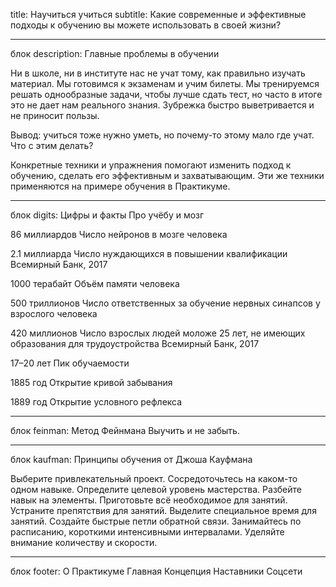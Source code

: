 title: Научиться учиться subtitle: Какие современные и эффективные подходы к обучению вы можете использовать в своей
жизни?


___________________________
блок description:
Главные проблемы в обучении

Ни в школе, ни в институте нас не учат тому, как правильно изучать материал. Мы готовимся к экзаменам и учим билеты. Мы
тренируемся решать однообразные задачи, чтобы лучше сдать тест, но часто в итоге это не дает нам реального знания.
Зубрежка быстро выветривается и не приносит пользы.

Вывод: учиться тоже нужно уметь, но почему-то этому мало где учат. Что с этим делать?

Конкретные техники и упражнения помогают изменить подход к обучению, сделать его эффективным и захватывающим. Эти же
техники применяются на примере обучения в Практикуме.


___________________________
блок digits:
Цифры и факты Про учёбу и мозг

86 миллиардов Число нейронов в мозге человека

2.1 миллиарда Число нуждающихся в повышении квалификации Всемирный Банк, 2017

1000 терабайт Объём памяти человека

500 триллионов Число ответственных за обучение нервных синапсов у взрослого человека

420 миллионов Число взрослых людей моложе 25 лет, не имеющих образования для трудоустройства Всемирный Банк, 2017

17–20 лет Пик обучаемости

1885 год Открытие кривой забывания

1889 год Открытие условного рефлекса


___________________________
блок feinman:
Метод Фейнмана Выучить и не забыть.


___________________________
блок kaufman:
Принципы обучения от Джоша Кауфмана

Выберите привлекательный проект. Сосредоточьтесь на каком-то одном навыке. Определите целевой уровень мастерства.
Разбейте навык на элементы. Приготовьте всё необходимое для занятий. Устраните препятствия для занятий. Выделите
специальное время для занятий. Создайте быстрые петли обратной связи. Занимайтесь по расписанию, короткими интенсивными
интервалами. Уделяйте внимание количеству и скорости.


___________________________
блок footer:
О Практикуме Главная Концепция Наставники Соцсети


